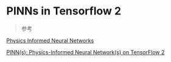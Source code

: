 # PINNs in Tensorflow 2

> 参考

[Physics Informed Neural Networks](https://github.com/maziarraissi/PINNs)

[PINN(s): Physics-Informed Neural Network(s) on TensorFlow 2](https://github.com/ShotaDeguchi/PINN_TF2)